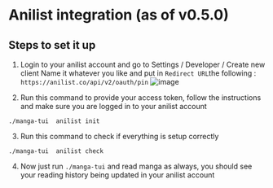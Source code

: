 # Anilist integration (as of v0.5.0)

## Steps to set it up 

1.  Login to your anilist account and go to Settings / Developer / Create new client
Name it whatever you like and put in `Redirect URL`the following : `https://anilist.co/api/v2/oauth/pin`
![image](https://github.com/user-attachments/assets/e0b1ece6-bbee-441e-9d09-0042f6a85ea8)


2. Run this command to provide your access token, follow the instructions and make sure you are logged in to your anilist account 
```shell
./manga-tui  anilist init
``` 
3. Run this command to check if everything is setup correctly 
```shell
./manga-tui  anilist check
```
4. Now just run `./manga-tui` and read manga as always, you should see your reading history being updated in your anilist account 
